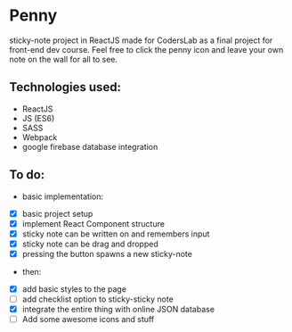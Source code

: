 # Penny
sticky-note project in ReactJS made for CodersLab as a final project for front-end dev course.
Feel free to click the penny icon and leave your own note on the wall for all to see.

## Technologies used:
* ReactJS
* JS (ES6)
* SASS
* Webpack
* google firebase database integration


## To do:
* basic implementation:
- [x] basic project setup
- [x] implement React Component structure
- [x] sticky note can be written on and remembers input
- [x] sticky note can be drag and dropped
- [x] pressing the button spawns a new sticky-note

* then:
- [x] add basic styles to the page
- [ ] add checklist option to sticky-sticky note
- [x] integrate the entire thing with online JSON database
- [ ] Add some awesome icons and stuff
